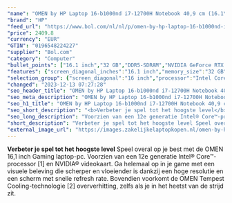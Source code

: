 ```yaml
---
"name": "OMEN by HP Laptop 16-b1000nd i7-12700H Notebook 40,9 cm (16.1\") Quad HD Intel® Core™ i7 32 GB DDR5-SDRAM 1000 GB SSD NVIDIA GeForce RTX 3070 Ti Wi-Fi 6 (802.11ax) Windows 11 Home Zwart"
"brand": "HP"
"feed_url": "https://www.bol.com/nl/nl/p/omen-by-hp-laptop-16-b1000nd-i7-12700h-notebook-40-9-cm-quad-hd-intel-core-i7-32-gb-ddr5-sdram-1000-gb-ssd-nvidia-geforce-rtx-3070-ti-wi-fi-6-windows-11-home-zwart/9300000071506775"
"price": 2409.8
"currency": "EUR"
"GTIN": "0196548224227"
"supplier": "Bol.com"
"category": "Computer"
"bullet_points": ["16.1 inch","32 GB","DDR5-SDRAM","NVIDIA GeForce RTX 3070","Windows"]
"features": {"screen_diagonal_inches":"16.1 inch","memory_size":"32 GB","memory_type":"DDR5-SDRAM","graphics_card":"NVIDIA GeForce RTX 3070","operating_system":"Windows"}
"selection_group": {"screen_diagonal":"16 inch","processor":"Intel Core i7","changed_price_past_3_days":false}
"changed": "2023-12-13 07:27:28"
"seo_header_title": "OMEN by HP Laptop 16-b1000nd i7-12700H Notebook 40,9 cm (16.1\") Quad HD Intel® Core™ i7 32 GB DDR5-SDRAM 1000 GB SSD NVIDIA GeForce RTX 3070 Ti Wi-Fi 6 (802.11ax) Windows 11 Home Zwart"
"seo_meta_description": "OMEN by HP Laptop 16-b1000nd i7-12700H Notebook 40,9 cm (16.1\") Quad HD Intel® Core™ i7 32 GB DDR5-SDRAM 1000 GB SSD NVIDIA GeForce RTX 3070 Ti Wi-Fi 6 (802.11ax) Windows 11 Home Zwart"
"seo_h1_title": "OMEN by HP Laptop 16-b1000nd i7-12700H Notebook 40,9 cm (16.1\") Quad HD Intel® Core™ i7 32 GB DDR5-SDRAM 1000 GB SSD NVIDIA GeForce RTX 3070 Ti Wi-Fi 6 (802.11ax) Windows 11 Home Zwart"
"seo_short_description": "<b>Verbeter je spel tot het hoogste level</b> Speel overal op je best met de OMEN 16,1 inch Gaming laptop-pc."
"seo_long_description": "Voorzien van een 12e generatie Intel® Core™-processor [1] en NVIDIA® videokaart. Ga helemaal op in je game met een visuele beleving die scherper en vloeiender is dankzij een hoge resolutie en een scherm met snelle refresh rate. Bovendien voorkomt de OMEN Tempest Cooling-technologie [2] oververhitting, zelfs als je in het heetst van de strijd zit."
"short_description": "Verbeter je spel tot het hoogste level Speel overal op je best met de OMEN 16,1 inch Gaming laptop-pc. Voorzien van een 12e generatie Intel® Core™-processor [1] en NVIDIA® videokaart. Ga helemaal op in je game met een visuele beleving die scherper en vloeiender is dankzij een hoge resolutie en een scherm met snelle refresh rate. Bovendien voorkomt de OMEN Tempest Cooling-technologie [2] oververhitting, zelfs als je in het heetst van de strijd zit."
"external_image_url": "https://images.zakelijkelaptopkopen.nl/omen-by-hp-laptop-16-b1000nd-i7-12700h-notebook-40-9-cm-quad-hd-intel-core-i7-32-gb-ddr5-sdram-1000-gb-ssd-nvidia-geforce-rtx-3070-ti-wi-fi-6-windows-11-home-zwart.webp"
---
```


<b>Verbeter je spel tot het hoogste level</b> Speel overal op je best met de OMEN 16,1 inch Gaming laptop-pc. Voorzien van een 12e generatie Intel® Core™-processor [1] en NVIDIA® videokaart. Ga helemaal op in je game met een visuele beleving die scherper en vloeiender is dankzij een hoge resolutie en een scherm met snelle refresh rate. Bovendien voorkomt de OMEN Tempest Cooling-technologie [2] oververhitting, zelfs als je in het heetst van de strijd zit.